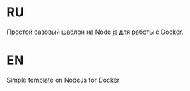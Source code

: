 # RU

Простой базовый шаблон на Node js для работы с Docker.

# EN

Simple template on NodeJs for Docker